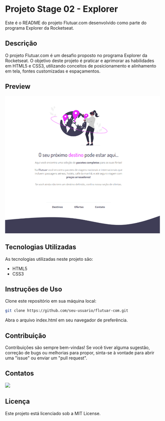 # Projeto Stage 02 - Explorer
Este é o README do projeto Flutuar.com desenvolvido como parte do programa Explorer da Rocketseat.

## Descrição
O projeto Flutuar.com é um desafio proposto no programa Explorer da Rocketseat. O objetivo deste projeto é praticar e aprimorar as habilidades em HTML5 e CSS3, utilizando conceitos de posicionamento e alinhamento em tela, fontes customizadas e espaçamentos.

## Preview
<img src="./assets/img-flutuar.png" alt="Preview do Site"/>

## Tecnologias Utilizadas
As tecnologias utilizadas neste projeto são:

- HTML5
- CSS3

## Instruções de Uso
Clone este repositório em sua máquina local:
```sh
git clone https://github.com/seu-usuario/flutuar-com.git
```
Abra o arquivo index.html em seu navegador de preferência.

## Contribuição
Contribuições são sempre bem-vindas! Se você tiver alguma sugestão, correção de bugs ou melhorias para propor, sinta-se à vontade para abrir uma "issue" ou enviar um "pull request".

## Contatos
<a href="mailto:tamurafelipe@gmail.com"><img src="https://img.shields.io/badge/Gmail-D14836?style=for-the-badge&logo=gmail&logoColor=white" /></a>

## Licença
Este projeto está licenciado sob a MIT License.